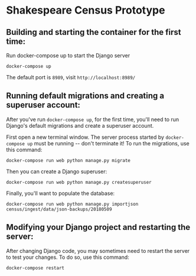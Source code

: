 # Shakespeare Census Prototype

## Building and starting the container for the first time:

Run docker-compose up to start the Django server

`docker-compose up`

The default port is `8989`, visit `http://localhost:8989/`

## Running default migrations and creating a superuser account:

After you've run `docker-compose up`, for the first time, 
you'll need to run Django's default migrations and create 
a superuser account.

First open a new terminal window. The server process started
by `docker-compose up` must be running -- don't terminate it!
To run the migrations, use this command:

`docker-compose run web python manage.py migrate`

Then you can create a Django superuser:

`docker-compose run web python manage.py createsuperuser`

Finally, you'll want to populate the database:

`docker-compose run web python manage.py importjson census/ingest/data/json-backups/20180509`

## Modifying your Django project and restarting the server:

After changing Django code, you may sometimes need to restart the 
server to test your changes. To do so, use this command:

`docker-compose restart`
